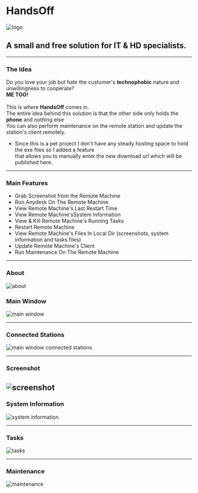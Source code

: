 # HandsOff #
![logo](https://github.com/GShwartz/HandsOff/raw/main/Images/HandsOff_resized.png)
## A small and free solution for IT & HD specialists. ##
---
### The Idea ###
Do you love your job but hate the custumer's <b>technophobic</b> nature and unwillingness to cooperate? <br />
<b>ME TOO!</b> <br /><br />
This is where <b>HandsOff</b> comes in. <br />
The entire idea behind this solution is that the other side only holds the <b>phone</b> and nothing else<br />
You can also perform maintenance on the remote station and update the station's client remotely.
* Since this is a pet project I don't have any steady hosting space to hold the exe files so I added a feature <br />
  that allows you to manually enter the new download url which will be published here. <br />

---

### Main Features
- Grab Screenshot from the Remote Machine
- Run Anydesk On The Remote Machine
- View Remote Machine's Last Restart Time
- View Remote Machine'sSystem Information
- View & Kill Remote Machine's Running Tasks
- Restart Remote Machine
- View Remote Machine's Files In Local Dir (screenshots, system information and tasks files)
- Update Remote Machine's Client
- Run Maintenance On The Remote Machine

---
### About
![about](https://github.com/GShwartz/HandsOff/raw/main/Images/POC/about.JPG)

### Main Window
![main window](https://github.com/GShwartz/HandsOff/raw/main/Images/POC/main_window.JPG)

------
### Connected Stations
![main window connected stations](https://github.com/GShwartz/HandsOff/raw/main/Images/POC/main_window_connected.JPG)

------
### Screenshot
![screenshot](https://github.com/GShwartz/HandsOff/raw/main/Images/POC/screenshot.JPG)
------

### System Information
![system information](https://github.com/GShwartz/HandsOff/raw/main/Images/POC/sysinfo.JPG)

------
### Tasks
![tasks](https://github.com/GShwartz/HandsOff/raw/main/Images/POC/tasks.JPG)

------
### Maintenance
![maintenance](https://github.com/GShwartz/HandsOff/raw/main/Images/POC/maintenance.JPG)
